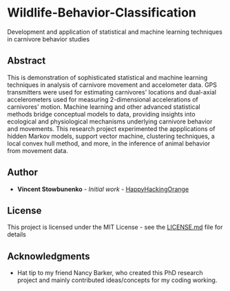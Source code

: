 # Wildlife-Behavior-Classification
Development and application of statistical and machine learning techniques in carnivore behavior studies

## Abstract

This is demonstration of sophisticated statistical and machine learning techniques in analysis of carnivore movement and accelometer data.  GPS transmitters were used for estimating carnivores' locations and dual-axial accelerometers used for measuring 2-dimensional accelerations of carnivores' motion.  Machine learning and other advanced statistical methods bridge conceptual models to data, providing insights into ecological and physiological mechanisms underlying carnivore behavior and movements.  This research project experimented the appplications of hidden Markov models, support vector machine, clustering techniques, a local convex hull method, and more, in the inference of animal behavior from movement data.  

## Author

* **Vincent Stowbunenko** - *Initial work* - [HappyHackingOrange](https://github.com/HappyHackingOrange)

## License

This project is licensed under the MIT License - see the [LICENSE.md](LICENSE.md) file for details

## Acknowledgments

* Hat tip to my friend Nancy Barker, who created this PhD research project and mainly contributed ideas/concepts for my coding working.

